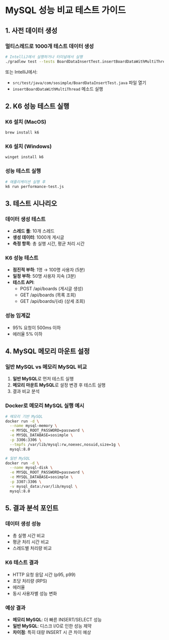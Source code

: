 # MySQL 성능 비교 테스트 가이드

## 1. 사전 데이터 생성

### 멀티스레드로 1000개 테스트 데이터 생성
```bash
# IntelliJ에서 실행하거나 터미널에서 실행
./gradlew test --tests BoardDataInsertTest.insertBoardDataWithMultiThread
```

또는 IntelliJ에서:
- `src/test/java/com/sosimple/BoardDataInsertTest.java` 파일 열기
- `insertBoardDataWithMultiThread` 메소드 실행

## 2. K6 성능 테스트 실행

### K6 설치 (MacOS)
```bash
brew install k6
```

### K6 설치 (Windows)
```bash
winget install k6
```

### 성능 테스트 실행
```bash
# 애플리케이션 실행 후
k6 run performance-test.js
```

## 3. 테스트 시나리오

### 데이터 생성 테스트
- **스레드 풀**: 10개 스레드
- **생성 데이터**: 1000개 게시글
- **측정 항목**: 총 실행 시간, 평균 처리 시간

### K6 성능 테스트
- **점진적 부하**: 1명 → 100명 사용자 (5분)
- **일정 부하**: 50명 사용자 지속 (3분)
- **테스트 API**: 
  - POST /api/boards (게시글 생성)
  - GET /api/boards (목록 조회)
  - GET /api/boards/{id} (상세 조회)

### 성능 임계값
- 95% 요청이 500ms 이하
- 에러율 5% 이하

## 4. MySQL 메모리 마운트 설정

### 일반 MySQL vs 메모리 MySQL 비교
1. **일반 MySQL**로 먼저 테스트 실행
2. **메모리 마운트 MySQL**로 설정 변경 후 테스트 실행
3. 결과 비교 분석

### Docker로 메모리 MySQL 실행 예시
```bash
# 메모리 기반 MySQL
docker run -d \
  --name mysql-memory \
  -e MYSQL_ROOT_PASSWORD=password \
  -e MYSQL_DATABASE=sosimple \
  -p 3306:3306 \
  --tmpfs /var/lib/mysql:rw,noexec,nosuid,size=1g \
  mysql:8.0

# 일반 MySQL
docker run -d \
  --name mysql-disk \
  -e MYSQL_ROOT_PASSWORD=password \
  -e MYSQL_DATABASE=sosimple \
  -p 3307:3306 \
  -v mysql_data:/var/lib/mysql \
  mysql:8.0
```

## 5. 결과 분석 포인트

### 데이터 생성 성능
- 총 실행 시간 비교
- 평균 처리 시간 비교
- 스레드별 처리량 비교

### K6 테스트 결과
- HTTP 요청 응답 시간 (p95, p99)
- 초당 처리량 (RPS)
- 에러율
- 동시 사용자별 성능 변화

### 예상 결과
- **메모리 MySQL**: 더 빠른 INSERT/SELECT 성능
- **일반 MySQL**: 디스크 I/O로 인한 성능 제약
- **차이점**: 특히 대량 INSERT 시 큰 차이 예상
